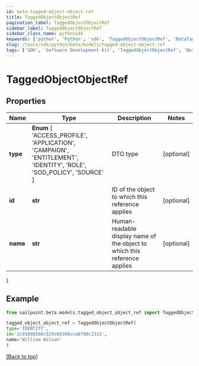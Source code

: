 ```yaml
---
id: beta-tagged-object-object-ref
title: TaggedObjectObjectRef
pagination_label: TaggedObjectObjectRef
sidebar_label: TaggedObjectObjectRef
sidebar_class_name: pythonsdk
keywords: ['python', 'Python', 'sdk', 'TaggedObjectObjectRef', 'BetaTaggedObjectObjectRef'] 
slug: /tools/sdk/python/beta/models/tagged-object-object-ref
tags: ['SDK', 'Software Development Kit', 'TaggedObjectObjectRef', 'BetaTaggedObjectObjectRef']
---
```


# TaggedObjectObjectRef


## Properties

Name | Type | Description | Notes
------------ | ------------- | ------------- | -------------
**type** |  **Enum** [  'ACCESS_PROFILE',    'APPLICATION',    'CAMPAIGN',    'ENTITLEMENT',    'IDENTITY',    'ROLE',    'SOD_POLICY',    'SOURCE' ] | DTO type | [optional] 
**id** | **str** | ID of the object to which this reference applies | [optional] 
**name** | **str** | Human-readable display name of the object to which this reference applies | [optional] 
}

## Example

```python
from sailpoint.beta.models.tagged_object_object_ref import TaggedObjectObjectRef

tagged_object_object_ref = TaggedObjectObjectRef(
type='IDENTITY',
id='2c91808568c529c60168cca6f90c1313',
name='William Wilson'
)

```
[[Back to top]](#) 

